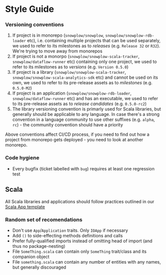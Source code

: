 # Style Guide

### Versioning conventions

1. If project is in monorepo (`snowplow/snowplow`, `snowplow/snowplow-rdb-loader` etc), i.e. containing multiple projects that can be used separately, we used to refer to its milestones as to *releases* (e.g. `Release 32` or `R32`). We're trying to move away from monorepos
2. If project is not a monorpo (`snowplow/snowplow-scala-tracker`, `snowplow/dataflow-runner` etc) containing only one project, we used to refer to its milestones as to *versions* (e.g. `Version 0.5.0`)
3. If project is a library (`snowplow/snowplow-scala-tracker`, `snowplow/snowplow-scala-analytics-sdk` etc) and cannot be used on its own, we used to refer to its pre-release assets as to *milestones* (e.g. `0.5.0-M2`)
4. If project is an application (`snowplow/snowplow-rdb-loader`, `snowplow/dataflow-runner` etc) and has an executable, we used to refer to its pre-release assets as to *release candidates* (e.g. `0.5.0-rc2`)
5. The library versioning convention is primarly used for Scala libraries, but generally should be applicable to any language. In case there's a strong convention in a language community to use other suffixes (e.g. `alpha`, `rc`) - the community convention should have a priority

Above conventions affect CI/CD process, if you need to find out how a project from monorepo gets deployed - you need to look at another monorepo.

### Code hygiene

* Every bugfix (ticket labelled with `bug`) requires at least one regression test

## Scala

All Scala libraries and applications should follow practices outlined in our [Scala App template][scala-app-template]

### Random set of recomendations

* Don't use `App`/`Application` traits. Only `IOApp` if necessary
* Add `()` to side-effecting methods definitions and calls
* Prefer fully-qualified imports instead of omitting head of import (and thus no package-nesting)
* File `SomeThing.scala` can contain only `SomeThing` trait/class and its companion object
* File `something.scala` can contain any number of entities with any names, but generally discouraged

[scala-app-template]: https://github.com/snowplow/snowplow-scala-app.g8
[scala-style-guide]: https://docs.scala-lang.org/style/
